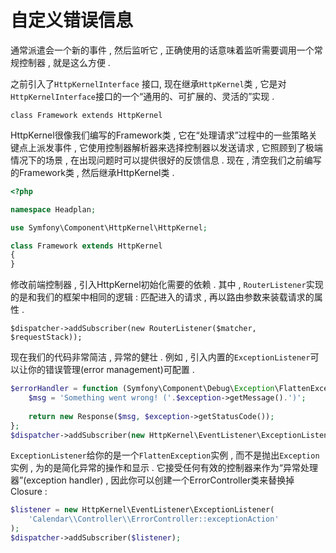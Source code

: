 # 自定义错误信息

通常派遣会一个新的事件 , 然后监听它 , 正确使用的话意味着监听需要调用一个常规控制器 , 就是这么方便 .

之前引入了`HttpKernelInterface` 接口, 现在继承`HttpKernel`类 , 它是对`HttpKernelInterface`接口的一个“通用的、可扩展的、灵活的”实现 .

```
class Framework extends HttpKernel
```

HttpKernel很像我们编写的Framework类 , 它在“处理请求”过程中的一些策略关键点上派发事件 , 它使用控制器解析器来选择控制器以发送请求 , 它照顾到了极端情况下的场景 , 在出现问题时可以提供很好的反馈信息 . 现在 , 清空我们之前编写的Framework类 , 然后继承HttpKernel类 .

```php
<?php

namespace Headplan;

use Symfony\Component\HttpKernel\HttpKernel;

class Framework extends HttpKernel
{
}
```

修改前端控制器 , 引入HttpKernel初始化需要的依赖 . 其中 , `RouterListener`实现的是和我们的框架中相同的逻辑 : 匹配进入的请求 , 再以路由参数来装载请求的属性 . 

```
$dispatcher->addSubscriber(new RouterListener($matcher, $requestStack));
```

现在我们的代码非常简洁 , 异常的健壮 . 例如 , 引入内置的`ExceptionListener`可以让你的错误管理\(error management\)可配置 . 

```php
$errorHandler = function (Symfony\Component\Debug\Exception\FlattenException $exception) {
    $msg = 'Something went wrong! ('.$exception->getMessage().')';
 
    return new Response($msg, $exception->getStatusCode());
};
$dispatcher->addSubscriber(new HttpKernel\EventListener\ExceptionListener($errorHandler));
```

`ExceptionListener`给你的是一个`FlattenException`实例 , 而不是抛出`Exception`实例 , 为的是简化异常的操作和显示 . 它接受任何有效的控制器来作为“异常处理器”\(exception handler\) , 因此你可以创建一个ErrorController类来替换掉Closure : 

```php
$listener = new HttpKernel\EventListener\ExceptionListener(
    'Calendar\\Controller\\ErrorController::exceptionAction'
);
$dispatcher->addSubscriber($listener);
```



